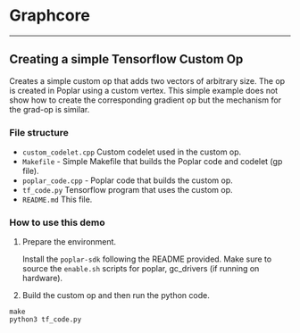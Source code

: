 # Graphcore

---
## Creating a simple Tensorflow Custom Op

Creates a simple custom op that adds two vectors of arbitrary size. The op
is created in Poplar using a custom vertex. This simple example does not show
how to create the corresponding gradient op but the mechanism for the grad-op
is similar.

### File structure

* `custom_codelet.cpp` Custom codelet used in the custom op.
* `Makefile` - Simple Makefile that builds the Poplar code and codelet (gp file).
* `poplar_code.cpp` - Poplar code that builds the custom op.
* `tf_code.py` Tensorflow program that uses the custom op. 
* `README.md` This file.

### How to use this demo

1) Prepare the environment.

   Install the `poplar-sdk` following the README provided. Make sure to source the `enable.sh`
    scripts for poplar, gc_drivers (if running on hardware).

2) Build the custom op and then run the python code.

```
make
python3 tf_code.py
```
